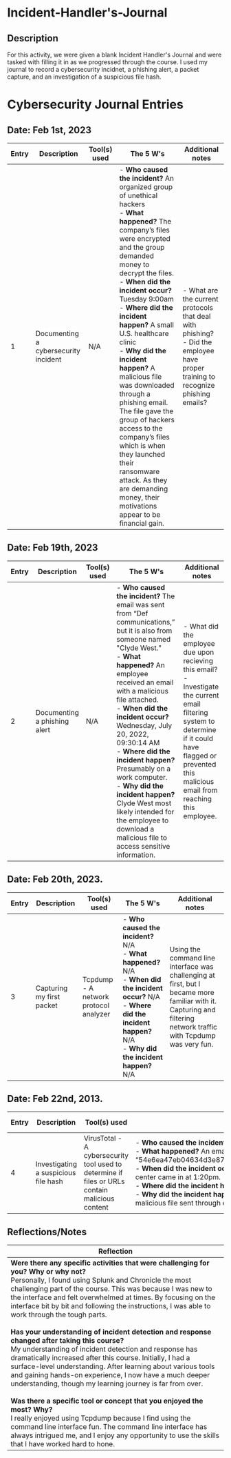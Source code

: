 <h1>Incident-Handler's-Journal</h1>

<h2>Description</h2>
For this activity, we were given a blank Incident Handler's Journal and were tasked with filling it in as we progressed through the course. I used my journal to record a cybersecurity incidnet, a phishing alert, a packet capture, and an investigation of a suspicious file hash.
<br />

# Cybersecurity Journal Entries

## Date: Feb 1st, 2023
| **Entry** | **Description**                | **Tool(s) used** | **The 5 W's**                                                                                                                                                                                                 | **Additional notes**                                                   |
|-----------|--------------------------------|------------------|---------------------------------------------------------------------------------------------------------------------------------------------------------------------------------------------------------------|------------------------------------------------------------------------|
| 1         | Documenting a cybersecurity incident | N/A              | - **Who caused the incident?** An organized group of unethical hackers<br>- **What happened?** The company’s files were encrypted and the group demanded money to decrypt the files.<br>- **When did the incident occur?** Tuesday 9:00am<br>- **Where did the incident happen?** A small U.S. healthcare clinic<br>- **Why did the incident happen?** A malicious file was downloaded through a phishing email. The file gave the group of hackers access to the company’s files which is when they launched their ransomware attack. As they are demanding money, their motivations appear to be financial gain.  | - What are the current protocols that deal with phishing?<br>- Did the employee have proper training to recognize phishing emails? |

## Date: Feb 19th, 2023
| **Entry** | **Description**                | **Tool(s) used** | **The 5 W's**                                                                                                                                                                                                 | **Additional notes**                                                   |
|-----------|--------------------------------|------------------|---------------------------------------------------------------------------------------------------------------------------------------------------------------------------------------------------------------|------------------------------------------------------------------------|
| 2         | Documenting a phishing alert        | N/A              | - **Who caused the incident?** The email was sent from “Def communications,” but it is also from someone named "Clyde West."<br>- **What happened?** An employee received an email with a malicious file attached.<br>- **When did the incident occur?** Wednesday, July 20, 2022, 09:30:14 AM<br>- **Where did the incident happen?** Presumably on a work computer.<br>- **Why did the incident happen?** Clyde West most likely intended for the employee to download a malicious file to access sensitive information. | - What did the employee due upon recieving this email? <br> - Investigate the current email filtering system to determine if it could have flagged or prevented this malicious email from reaching this employee.  |

## Date: Feb 20th, 2023.
| **Entry** | **Description**                | **Tool(s) used** | **The 5 W's**                                                                                                                                                                                                 | **Additional notes**                                                   |
|-----------|--------------------------------|------------------|---------------------------------------------------------------------------------------------------------------------------------------------------------------------------------------------------------------|------------------------------------------------------------------------|
| 3         | Capturing my first packet      | Tcpdump - A network protocol analyzer | - **Who caused the incident?** N/A<br>- **What happened?** N/A<br>- **When did the incident occur?** N/A<br>- **Where did the incident happen?** N/A<br>- **Why did the incident happen?** N/A                                                                                 | Using the command line interface was challenging at first, but I became more familiar with it. Capturing and filtering network traffic with Tcpdump was very fun. |

## Date: Feb 22nd, 2013.
| **Entry** | **Description**                | **Tool(s) used** | **The 5 W's**                                                                                                                                                                                                 | **Additional notes**                                                   |
|-----------|--------------------------------|------------------|---------------------------------------------------------------------------------------------------------------------------------------------------------------------------------------------------------------|------------------------------------------------------------------------|
| 4         | Investigating a suspicious file hash | VirusTotal - A cybersecurity tool used to determine if files or URLs contain malicious content| - **Who caused the incident?** A malicious actor.<br>- **What happened?** An email contained a malicious file. The SHA256 file hash was “54e6ea47eb04634d3e87fd7787e2136ccfbcc80ade34f246a12cf93bab527f6b”.<br>- **When did the incident occur?** The event started at 1:11pm, alert to the SOC center came in at 1:20pm.<br>- **Where did the incident happen?** On the employee’s computer.<br>- **Why did the incident happen?** An employee downloaded and executed a malicious file sent through email. | N/A                                                                    |

## Reflections/Notes
| **Reflection** |
|----------------|
| **Were there any specific activities that were challenging for you? Why or why not?**<br>Personally, I found using Splunk and Chronicle the most challenging part of the course. This was because I was new to the interface and felt overwhelmed at times. By focusing on the interface bit by bit and following the instructions, I was able to work through the tough parts.<br><br>**Has your understanding of incident detection and response changed after taking this course?**<br>My understanding of incident detection and response has dramatically increased after this course. Initially, I had a surface-level understanding. After learning about various tools and gaining hands-on experience, I now have a much deeper understanding, though my learning journey is far from over.<br><br>**Was there a specific tool or concept that you enjoyed the most? Why?**<br>I really enjoyed using Tcpdump because I find using the command line interface fun. The command line interface has always intrigued me, and I enjoy any opportunity to use the skills that I have worked hard to hone. |
